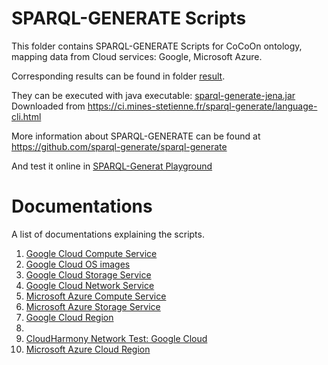 # SPARQL-GENERATE Scripts
This folder contains SPARQL-GENERATE Scripts for CoCoOn ontology,
mapping data from Cloud services: Google, Microsoft Azure.

Corresponding results can be found in folder [result](result/).

They can be executed with java executable:
[sparql-generate-jena.jar](sparql-generate-jena.jar)
Downloaded from https://ci.mines-stetienne.fr/sparql-generate/language-cli.html

More information about SPARQL-GENERATE can be found at 
https://github.com/sparql-generate/sparql-generate

And test it online in [SPARQL-Generat Playground](https://ci.mines-stetienne.fr/sparql-generate/playground.html)

# Documentations
A list of documentations explaining the scripts.
1. [Google Cloud Compute Service](../gcloud/compute.md)
2. [Google Cloud OS images](../gcloud/os.md)
3. [Google Cloud Storage Service](../gcloud/storage.md)
4. [Google Cloud Network Service](../gcloud/network.md)
5. [Microsoft Azure Compute Service](../azure/compute.md)
6. [Microsoft Azure Storage Service](../azure/storage.md)
7. [Google Cloud Region](../gcloud/region.md)
8. 
9.  [CloudHarmony Network Test: Google Cloud](../cloudharmony/google/README.md#sparql-generate) 
11. [Microsoft Azure Cloud Region](azure/region.md) 